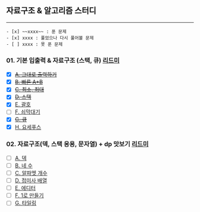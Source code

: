 ## 자료구조 & 알고리즘 스터디

---

```
- [x] ~~xxxx~~ : 푼 문제
- [x] xxxx : 풀었으나 다시 풀어볼 문제
- [ ] xxxx : 못 푼 문제
```



### 01. 기본 입출력 & 자료구조 (스택, 큐) [리드미]()

- [x] ~~[A. 그대로 출력하기](https://www.acmicpc.net/problem/11719)~~
- [x] ~~[B. 빠른 A+B](https://www.acmicpc.net/problem/15552)~~
- [x] ~~[C. 최소, 최대](https://www.acmicpc.net/problem/10818)~~
- [x] ~~[D. 스택](https://www.acmicpc.net/problem/10828)~~
- [x] [E. 괄호](https://www.acmicpc.net/problem/9012)
- [ ] [F. 쇠막대기](https://www.acmicpc.net/problem/10799)
- [x] ~~[G. 큐](https://www.acmicpc.net/problem/10845)~~
- [x] [H. 요세푸스](https://www.acmicpc.net/problem/1158)
 
### 02. 자료구조(덱, 스택 응용, 문자열) + dp 맛보기 [리드미]()

- [ ] [A. 덱](https://www.acmicpc.net/problem/10866)
- [ ] [B. 네 수](https://www.acmicpc.net/problem/10824)
- [ ] [C. 알파멧 개수](https://www.acmicpc.net/problem/10808)
- [ ] [D. 접미사 배열](https://www.acmicpc.net/problem/11656)
- [ ] [E. 에디터](https://www.acmicpc.net/problem/1406)
- [ ] [F. 1로 만들기](https://www.acmicpc.net/problem/1463)
- [ ] [G. 타일링](https://www.acmicpc.net/problem/1793)